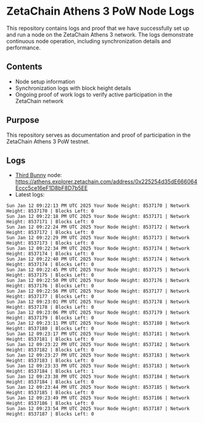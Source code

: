 # ZetaChain Athens 3 PoW Node Logs
This repository contains logs and proof that we have successfully set up and run a node on the ZetaChain Athens 3 network. The logs demonstrate continuous node operation, including synchronization details and performance.

## Contents
- Node setup information
- Synchronization logs with block height details
- Ongoing proof of work logs to verify active participation in the ZetaChain network

## Purpose
This repository serves as documentation and proof of participation in the ZetaChain Athens 3 PoW testnet.

## Logs

- [Third Bunny](https://thirdbunny.xyz/) node: https://athens.explorer.zetachain.com/address/0x225254d35dE666064Eccc5ce16eF1D8bF8D7b5EE
- Latest logs:
```
Sun Jan 12 09:22:13 PM UTC 2025 Your Node Height: 8537170 | Network Height: 8537170 | Blocks Left: 0
Sun Jan 12 09:22:18 PM UTC 2025 Your Node Height: 8537171 | Network Height: 8537171 | Blocks Left: 0
Sun Jan 12 09:22:24 PM UTC 2025 Your Node Height: 8537172 | Network Height: 8537172 | Blocks Left: 0
Sun Jan 12 09:22:29 PM UTC 2025 Your Node Height: 8537173 | Network Height: 8537173 | Blocks Left: 0
Sun Jan 12 09:22:34 PM UTC 2025 Your Node Height: 8537174 | Network Height: 8537174 | Blocks Left: 0
Sun Jan 12 09:22:40 PM UTC 2025 Your Node Height: 8537174 | Network Height: 8537174 | Blocks Left: 0
Sun Jan 12 09:22:45 PM UTC 2025 Your Node Height: 8537175 | Network Height: 8537175 | Blocks Left: 0
Sun Jan 12 09:22:50 PM UTC 2025 Your Node Height: 8537176 | Network Height: 8537176 | Blocks Left: 0
Sun Jan 12 09:22:56 PM UTC 2025 Your Node Height: 8537177 | Network Height: 8537177 | Blocks Left: 0
Sun Jan 12 09:23:01 PM UTC 2025 Your Node Height: 8537178 | Network Height: 8537178 | Blocks Left: 0
Sun Jan 12 09:23:06 PM UTC 2025 Your Node Height: 8537179 | Network Height: 8537179 | Blocks Left: 0
Sun Jan 12 09:23:11 PM UTC 2025 Your Node Height: 8537180 | Network Height: 8537180 | Blocks Left: 0
Sun Jan 12 09:23:17 PM UTC 2025 Your Node Height: 8537181 | Network Height: 8537181 | Blocks Left: 0
Sun Jan 12 09:23:22 PM UTC 2025 Your Node Height: 8537182 | Network Height: 8537182 | Blocks Left: 0
Sun Jan 12 09:23:27 PM UTC 2025 Your Node Height: 8537183 | Network Height: 8537183 | Blocks Left: 0
Sun Jan 12 09:23:33 PM UTC 2025 Your Node Height: 8537183 | Network Height: 8537184 | Blocks Left: 1
Sun Jan 12 09:23:38 PM UTC 2025 Your Node Height: 8537184 | Network Height: 8537184 | Blocks Left: 0
Sun Jan 12 09:23:44 PM UTC 2025 Your Node Height: 8537185 | Network Height: 8537185 | Blocks Left: 0
Sun Jan 12 09:23:49 PM UTC 2025 Your Node Height: 8537186 | Network Height: 8537186 | Blocks Left: 0
Sun Jan 12 09:23:54 PM UTC 2025 Your Node Height: 8537187 | Network Height: 8537187 | Blocks Left: 0
```
